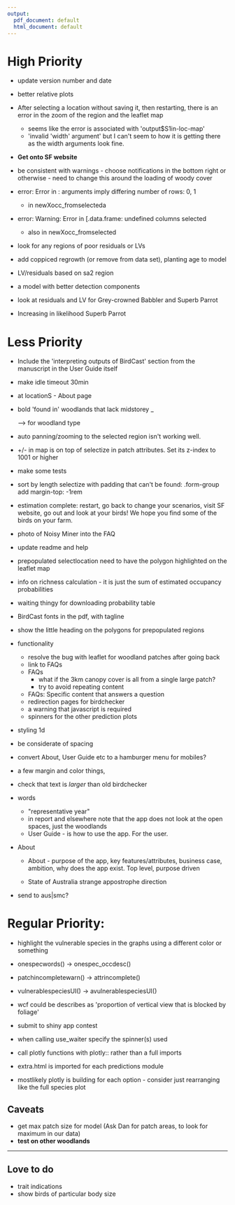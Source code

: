 ```yaml
---
output:
  pdf_document: default
  html_document: default
---
```


# High Priority
+ update version number and date
+ better relative plots

+ After selecting a location without saving it, then restarting, there is an error in the zoom of the region and the leaflet map
  + seems like the error is associated with 'output$S1in-loc-map'
  + 'invalid 'width' argument' but I can't seem to how it is getting there as the width arguments look fine.
+ __Get onto SF website__


+ be consistent with warnings - choose notifications in the bottom right or otherwise - need to change this around the loading of woody cover
+ error: Error in <Anonymous>: arguments imply differing number of rows: 0, 1
  + in newXocc_fromselecteda
+ error: Warning: Error in [.data.frame: undefined columns selected
  + also in newXocc_fromselected
+ look for any regions of poor residuals or LVs
+ add coppiced regrowth (or remove from data set), planting age to model
+ LV/residuals based on sa2 region
+ a model with better detection components
+ look at residuals and LV for Grey-crowned Babbler and Superb Parrot
+ Increasing in likelihood Superb Parrot


# Less Priority
+ Include the 'interpreting outputs of BirdCast' section from the manuscript in the User Guide itself
+ make idle timeout 30min
+ at locationS - About page
+ bold 'found in' woodlands that lack midstorey
_ <p> --> <span> for woodland type
+ auto panning/zooming to the selected region isn't working well.
+ +/- in map is on top of selectize in patch attributes. Set its z-index to 1001 or higher
+ make some tests
+ sort by length selectize with padding that can't be found: .form-group add margin-top: -1rem
+ estimation complete: restart, go back to change your scenarios, visit SF website, go out and look at your birds! We hope you find some of the birds on your farm.
+ photo of Noisy Miner into the FAQ
+ update readme and help
+ prepopulated selectlocation need to have the polygon highlighted on the leaflet map
+ info on richness calculation - it is just the sum of estimated occupancy probabilities
+ waiting thingy for downloading probability table

+ BirdCast fonts in the pdf, with tagline

+ show the little heading on the polygons for prepopulated regions

+ functionality
  + resolve the bug with leaflet for woodland patches after going back
  + link to FAQs
  + FAQs
    + what if the 3km canopy cover is all from a single large patch?
    + try to avoid repeating content
  + FAQs: Specific content that answers a question
  + redirection pages for birdchecker
  + a warning that javascript is required
  + spinners for the other prediction plots

+ styling 1d
 + be considerate of spacing
 + convert About, User Guide etc to a hamburger menu for mobiles?
 + a few margin and color things, 
 + check that text is *larger* than old birdchecker

+ words
  + "representative year"
  + in report and elsewhere note that the app does not look at the open spaces, just the woodlands
  + User Guide - is how to use the app. For the user.
+ About
  + About - purpose of the app, key features/attributes, business case, ambition, why does the app exist. Top level, purpose driven

  + State of Australia strange appostrophe direction

+ send to aus|smc?

# Regular Priority:
+ highlight the vulnerable species in the graphs using a different color or something
+ onespecwords() -> onespec_occdesc()
+ patchincompletewarn() -> attrincomplete()
+ vulnerablespeciesUI() -> avulnerablespeciesUI()
+ wcf could be describes as 'proportion of vertical view that is blocked by foliage'
+ submit to shiny app contest

+ when calling use_waiter specify the spinner(s) used

+ call plotly functions with plotly:: rather than a full imports
+ extra.html is imported for each predictions module
+ mostlikely plotly is building for each option - consider just rearranging like the full species plot

## Caveats
+ get max patch size for model (Ask Dan for patch areas, to look for maximum in our data)
+ __test on other woodlands__


--- 

## Love to do
+ trait indications
+ show birds of particular body size
 
